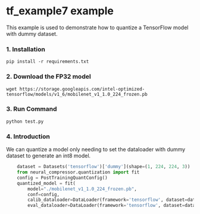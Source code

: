 tf_example7 example
=====================
This example is used to demonstrate how to quantize a TensorFlow model with dummy dataset.

### 1. Installation
```shell
pip install -r requirements.txt
```

### 2. Download the FP32 model
```shell
wget https://storage.googleapis.com/intel-optimized-tensorflow/models/v1_6/mobilenet_v1_1.0_224_frozen.pb
```

### 3. Run Command
```shell
python test.py
``` 

### 4. Introduction
We can quantize a model only needing to set the dataloader with dummy dataset to generate an int8 model.
```python
    dataset = Datasets('tensorflow')['dummy'](shape=(1, 224, 224, 3))
    from neural_compressor.quantization import fit
    config = PostTrainingQuantConfig()
    quantized_model = fit(
        model="./mobilenet_v1_1.0_224_frozen.pb",
        conf=config,
        calib_dataloader=DataLoader(framework='tensorflow', dataset=dataset),
        eval_dataloader=DataLoader(framework='tensorflow', dataset=dataset))
```
